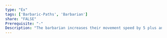 ```yaml
---
type: "Ex"
tags: ['Barbaric-Paths', 'Barbarian']
share: "FALSE"
Prerequisite: "-"
Description: "The barbarian increases their movement speed by 5 plus an additional 5 per 5 levels of barbarian he possesses when charging. This ability only functions while the barbarian is not wearing heavy armor."
---
```

